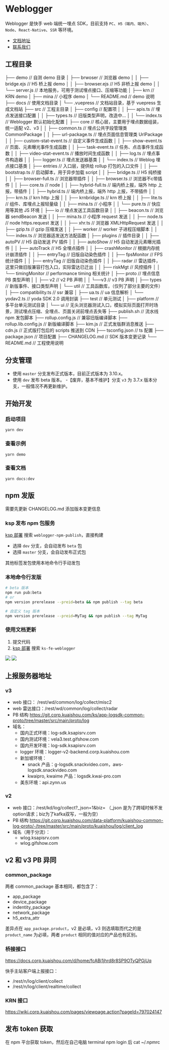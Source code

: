 # Weblogger
Weblogger 是快手 web 端统一埋点 SDK，目前支持 `PC`、`H5（端内、端外）`、`Node`、`React-Native`、`SSR` 等环境。

- [文档地址](https://component.corp.kuaishou.com/docs/weblogger/)
- [联系我们](kim://username?username=shaoxiaokang)

## 工程目录

├── demo // 自测 demo 目录
│   ├── brwoser // 浏览器 demo
│   │   ├── bridge.ejs // H5 桥上报 demo
│   │   ├── browser.ejs // H5 非桥上报 demo
│   │   └── server.js // 本地服务，可用于测试埋点接口、压缩等功能
│   ├── krn // KRN demo
│   ├── mina // 小程序 demo
│   └── README.md // demo 说明
├── docs // 使用文档目录
│   └── .vuepress // 文档站目录，基于 vuepress 生成文档站
├── src // 工程主目录
│   ├── config // 配置项
│   │   ├── apis.ts // 埋点发送接口配置
│   │   ├── types.ts // 旧版类型声明，改造中...
│   │   └── index.ts // Weblogger 默认初始化配置
│   ├── core // 核心层，主要用于埋点数据组装，统一适配 v2、v3
│   │   ├── common.ts // 埋点公共字段管理类 CommonPackage
│   │   ├── url-package.ts // 埋点页面信息管理类 UrlPackage
│   │   ├── custom-stat-event.ts // 自定义事件生成函数
│   │   ├── show-event.ts // 页面、元素曝光事件生成函数
│   │   ├── task-event.ts // 任务、点击事件生成函数
│   │   ├── video-stat-event.ts // 播放时间生成函数
│   │   ├── log.ts // 埋点事件构造器
│   │   ├── logger.ts // 埋点发送器基类
│   │   └── index.ts // Weblog 埋点接口基类
│   ├── entries // 入口层，提供给 rollup 打包的入口文件
│   │   ├── bootstrap.ts // 启动脚本，用于异步加载 script
│   │   ├── bridge.ts // H5 纯桥接
│   │   ├── browser-full.ts // 浏览器带插件
│   │   ├── browser.ts // 浏览器不c带插件
│   │   ├── core.ts // node 
│   │   ├── hybrid-full.ts // 端内桥上报，端外 http 上报，带插件
│   │   ├── hybrid.ts //  端内桥上报，端外 http 上报，不带插件
│   │   ├── krn.ts // krn http 上报
│   │   ├── krnbridge.ts // krn 桥上报
│   │   ├── lite.ts // 组件、库埋点上报轻量级
│   │   ├── mina.ts // 小程序
│   │   └── pure.ts // 快应用等其他 JS 环境 
│   ├── io // 埋点发送工具函数目录
│   │   ├── beacon.ts // 浏览器 sendBeacon 发送
│   │   ├── mina.ts // 小程序 request 发送
│   │   ├── node.ts // node https.request 发送
│   │   ├── xhr.ts // 浏览器 XMLHttpRequest 发送
│   │   ├── gzip.ts // gzip 压缩发送
│   │   ├── worker // worker 子进程压缩脚本
│   │   └── index.ts // 浏览器适发送方法配函数
│   ├── plugins // 插件目录
│   │   ├── autoPV // H5 自动发送 PV 插件
│   │   ├── autoShow // H5 自动发送元素曝光插件
│   │   ├── autoTrack // H5 全埋点插件
│   │   ├── crashMonitor // 根据内存统计崩溃插件
│   │   ├── entryTag // 旧版自动染色插件
│   │   ├── fpsMonitor // FPS 统计插件
│   │   ├── entryTag // 旧版自动染色插件
│   │   ├── radar // 雷达插件，这里只做旧版兼容打包入口，实际雷达已迁出
│   │   ├── riskMgt // 风控插件
│   │   └── timingMonitor // performance timing 相关统计
│   ├── proto // 埋点信息 PB 类型声明
│   │   ├── v2 // v2 PB 声明
│   │   └──v3 // v3 PB 声明
│   ├── types // 新版事件、接口类型声明 
│   └── util // 工具函数库，（仅列了部分主要的文件）
│       ├── compatibility.ts // ssr 兼容
│       ├── ua.ts // ua 信息解析
│       └── yodav2.ts // yoda SDK 2.0 调用封装
├── test // 单元测试
│   ├── platform // 多平台单元测试目录
│   └── ui // 无头浏览器测试入口，模拟实际页面打开时场景，测试埋点压缩、全埋点、页面关闭前埋点丢失等
├── publish.sh // 流水线 npm 发包脚本
├── rollup.config.js // 兼容旧版编译脚本 
├── rollup.lib.config.js // 新版编译脚本
├── kim.js // 正式发版群消息推送
├── cdn.js // 正式版打包后的 scripts 推送到 CDN
├── tsconfig.json // ts 配置
├── package.json // 项目配置
├── CHANGELOG.md // SDK 版本变更记录
└── README.md // 工程使用说明

## 分支管理

- 使用 `master` 分支发布正式版本，目前正式版本为 3.10.x。
- 使用 `dev` 发布 beta 版本。
-【废弃，基本不维护】分支 `v3` 为 3.7.x 版本分支，一般情况不再更新维护。

## 开始开发

### 启动项目

```
yarn dev
```

### 查看示例

```
yarn demo
```

### 查看文档

```
yarn docs:dev
```

## npm 发版

需要先更新 CHANGELOG.md 添加版本变更信息
### ksp 发布 npm 包服务

[ksp 部署](http://ksp.corp.kuaishou.com/?#/ci/pipeline/info) 搜索 `weblogger-npm-publish`，直接构建

- 选择 `dev` 分支，会自动发布 `beta` 包
- 选择 `master` 分支，会自动发布正式包

其他标签发包使用本地命令行手动发包
### 本地命令行发版

```bash
# beta 版本
npm run pub:beta
# or
npm version prerelease --preid=beta && npm publish --tag beta

# 自定义 tag 版本
npm version prerelease --preid=MyTag && npm publish --tag MyTag
```
### 使用文档更新

1. 提交代码
2. [ksp 部署](http://ksp.corp.kuaishou.com/?#/ci/pipeline/info) 搜索 `ks-fe-weblogger`
<img src="https://static.yximgs.com/udata/pkg/ks-track-platform-new/docs/ksp-docs-01.png">
<img src="https://static.yximgs.com/udata/pkg/ks-track-platform-new/docs/ksp-docs-02.png">

## 上报服务器地址

### v3
- web 接口： /rest/wd/common/log/collect/misc2
- web 雷达接口：/rest/wd/common/log/collect/radar
- PB 结构 https://git.corp.kuaishou.com/ks/app-logsdk-common-proto/tree/master/src/main/proto/log
- 域名：
    - 国内正式环境：log-sdk.ksapisrv.com
    - 国内测试环境：vela3.test.gifshow.com
    - 国内开发环境：log-sdk.ksapisrv.com
    - logger 环境：logger-v2-backend.corp.kuaishou.com
    - 新加坡环境：
        - snack 产品：g-logsdk.snackvideo.com，aws-logsdk.snackvideo.com
        - kwaipro, kwaime 产品：logsdk.kwai-pro.com
    - 美东环境：api.zynn.us

### v2
- web 接口：/rest/kd/log/collect?_json=1&biz=  （_json 是为了跨域时候不发option请求；biz为了kafka双写，一般为空）
- PB 结构 https://git.corp.kuaishou.com/data-platform/kuaishou-common-log-proto/-/tree/master/src/main/proto/kuaishou/log/client_log
- 域名（用于分流）：
    - wlog.ksapisrv.com
    - wlog.gifshow.com

## v2 和 v3 PB 异同

### common_package
两者 common_package 基本相同，都包含了：
- app_package
- device_package
- indentity_package
- network_package
- h5_extra_attr

差异点在 `app_package.product`，v2 是必填，v3 则选填取而代之的是 `product_name` 为必填，两者 `product` 相同的值对应的产品也有区别。

### 桥接接口
https://docs.corp.kuaishou.com/d/home/fcABi1jhrd8r8SP9OTyQPGjUq

快手主站客户端上报接口：

- /rest/n/log/client/collect
- /rest/n/log/client/realtime/collect

### KRN 接口
https://wiki.corp.kuaishou.com/pages/viewpage.action?pageId=797024147

## 发布 token 获取
在 npm 平台获取 token，然后在自己电脑 terminal npm login 后
cat ~/.npmrc

